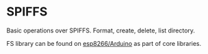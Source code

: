 # SPIFFS

Basic operations over SPIFFS. Format, create, delete, list directory.

FS library can be found on [esp8266/Arduino](https://github.com/esp8266/Arduino/blob/master/cores/esp8266/FS.h) as part of core libraries.